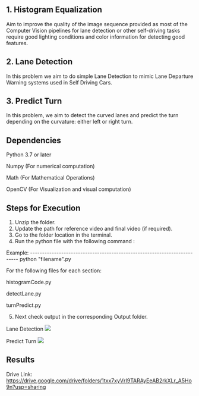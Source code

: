 
## 1. Histogram Equalization

Aim to improve the quality of the image sequence provided as most of the Computer Vision pipelines for lane detection or other self-driving tasks require good lighting conditions and color information for detecting good features.

## 2. Lane Detection

In this problem we aim to do simple Lane Detection to mimic Lane Departure Warning systems used in Self Driving Cars.

## 3. Predict Turn

In this problem, we aim to detect the curved lanes and predict the turn depending on the
curvature: either left or right turn.

## Dependencies

Python 3.7 or later

Numpy      (For numerical computation)

Math       (For Mathematical Operations)

OpenCV     (For Visualization and visual computation)

## Steps for Execution
1. Unzip the folder. 
2. Update the path for reference video and final video (if required).
3. Go to the folder location in the terminal.
4. Run the python file with the following command :

Example: -------------------------------------------------------------------------
python "filename".py 

For the following files for each section:

histogramCode.py

detectLane.py

turnPredict.py

5. Next check output in the corresponding Output folder.

Lane Detection
![](https://github.com/prateekvrma/Lane-Detection-and-Turn-Predict/blob/main/lane-video-out.gif)

Predict Turn
![](https://github.com/prateekvrma/Lane-Detection-and-Turn-Predict/blob/main/TurnPredict.gif)


## Results
Drive Link: https://drive.google.com/drive/folders/1txx7xyVrI9TARAyEeAB2rkXLr_A5Ho9n?usp=sharing
